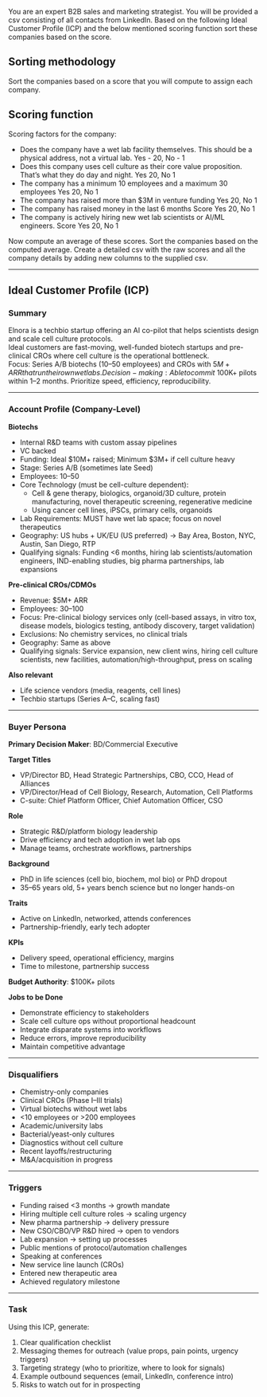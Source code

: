 You are an expert B2B sales and marketing strategist. You will be provided a csv consisting of all contacts from LinkedIn. Based on the following Ideal Customer Profile (ICP) and the below mentioned scoring function sort these companies based on the score.

## Sorting methodology
Sort the companies based on a score that you will compute to assign each company.

## Scoring function

Scoring factors for the company:
* Does the company have a wet lab facility themselves. This should be a physical address,
not a virtual lab. Yes - 20, No - 1
* Does this company uses cell culture as their core value proposition. That’s what they do day and
night. Yes 20, No 1
* The company has a minimum 10 employees and a maximum 30 employees Yes 20, No 1
* The company has raised more than $3M in venture funding Yes 20, No 1
* The company has raised money in the last 6 months Score Yes 20, No 1
* The company is actively hiring new wet lab scientists or AI/ML engineers. Score Yes 20, No 1

Now compute an average of these scores. Sort the companies based on the computed average. 
Create a detailed csv with the raw scores and all the company details by adding new columns to the supplied csv.

---

## Ideal Customer Profile (ICP)

### Summary
Elnora is a techbio startup offering an AI co-pilot that helps scientists design and scale cell culture protocols.  
Ideal customers are fast-moving, well-funded biotech startups and pre-clinical CROs where cell culture is the operational bottleneck.  
Focus: Series A/B biotechs (10–50 employees) and CROs with $5M+ ARR that run their own wet labs.  
Decision-making: Able to commit ~$100K+ pilots within 1–2 months. Prioritize speed, efficiency, reproducibility.

---

### Account Profile (Company-Level)

**Biotechs**
- Internal R&D teams with custom assay pipelines
- VC backed  
- Funding: Ideal $10M+ raised; Minimum $3M+ if cell culture heavy  
- Stage: Series A/B (sometimes late Seed)  
- Employees: 10–50  
- Core Technology (must be cell-culture dependent):  
  - Cell & gene therapy, biologics, organoid/3D culture, protein manufacturing, novel therapeutic screening, regenerative medicine  
  - Using cancer cell lines, iPSCs, primary cells, organoids  
- Lab Requirements: MUST have wet lab space; focus on novel therapeutics  
- Geography: US hubs + UK/EU (US preferred) → Bay Area, Boston, NYC, Austin, San Diego, RTP  
- Qualifying signals: Funding <6 months, hiring lab scientists/automation engineers, IND-enabling studies, big pharma partnerships, lab expansions

**Pre-clinical CROs/CDMOs**
- Revenue: $5M+ ARR  
- Employees: 30–100  
- Focus: Pre-clinical biology services only (cell-based assays, in vitro tox, disease models, biologics testing, antibody discovery, target validation)  
- Exclusions: No chemistry services, no clinical trials  
- Geography: Same as above  
- Qualifying signals: Service expansion, new client wins, hiring cell culture scientists, new facilities, automation/high-throughput, press on scaling

**Also relevant**  
- Life science vendors (media, reagents, cell lines)  
- Techbio startups (Series A–C, scaling fast)

---

### Buyer Persona

**Primary Decision Maker**: BD/Commercial Executive

**Target Titles**  
- VP/Director BD, Head Strategic Partnerships, CBO, CCO, Head of Alliances  
- VP/Director/Head of Cell Biology, Research, Automation, Cell Platforms  
- C-suite: Chief Platform Officer, Chief Automation Officer, CSO  

**Role**  
- Strategic R&D/platform biology leadership  
- Drive efficiency and tech adoption in wet lab ops  
- Manage teams, orchestrate workflows, partnerships  

**Background**  
- PhD in life sciences (cell bio, biochem, mol bio) or PhD dropout  
- 35–65 years old, 5+ years bench science but no longer hands-on  

**Traits**  
- Active on LinkedIn, networked, attends conferences  
- Partnership-friendly, early tech adopter  

**KPIs**  
- Delivery speed, operational efficiency, margins  
- Time to milestone, partnership success  

**Budget Authority**: $100K+ pilots  

**Jobs to be Done**  
- Demonstrate efficiency to stakeholders  
- Scale cell culture ops without proportional headcount  
- Integrate disparate systems into workflows  
- Reduce errors, improve reproducibility  
- Maintain competitive advantage  

---

### Disqualifiers
- Chemistry-only companies  
- Clinical CROs (Phase I–III trials)  
- Virtual biotechs without wet labs  
- <10 employees or >200 employees  
- Academic/university labs  
- Bacterial/yeast-only cultures  
- Diagnostics without cell culture  
- Recent layoffs/restructuring  
- M&A/acquisition in progress  

---

### Triggers
- Funding raised <3 months → growth mandate  
- Hiring multiple cell culture roles → scaling urgency  
- New pharma partnership → delivery pressure  
- New CSO/CBO/VP R&D hired → open to vendors  
- Lab expansion → setting up processes  
- Public mentions of protocol/automation challenges  
- Speaking at conferences  
- New service line launch (CROs)  
- Entered new therapeutic area  
- Achieved regulatory milestone  

---

### Task
Using this ICP, generate:
1. Clear qualification checklist  
2. Messaging themes for outreach (value props, pain points, urgency triggers)  
3. Targeting strategy (who to prioritize, where to look for signals)  
4. Example outbound sequences (email, LinkedIn, conference intro)  
5. Risks to watch out for in prospecting
